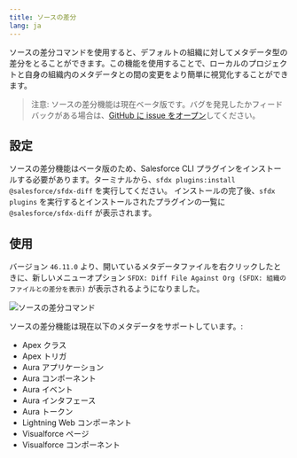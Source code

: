 ```yaml
---
title: ソースの差分
lang: ja
---
```


ソースの差分コマンドを使用すると、デフォルトの組織に対してメタデータ型の差分をとることができます。この機能を使用することで、ローカルのプロジェクトと自身の組織内のメタデータとの間の変更をより簡単に視覚化することができます。

> 注意: ソースの差分機能は現在ベータ版です。バグを発見したかフィードバックがある場合は、[GitHub に issue をオープン](./ja/bugs-and-feedback)してください。

## 設定

ソースの差分機能はベータ版のため、Salesforce CLI プラグインをインストールする必要があります。ターミナルから、`sfdx plugins:install @salesforce/sfdx-diff` を実行してください。
インストールの完了後、`sfdx plugins` を実行するとインストールされたプラグインの一覧に `@salesforce/sfdx-diff` が表示されます。

## 使用

バージョン `46.11.0` より、開いているメタデータファイルを右クリックしたときに、新しいメニューオプション `SFDX: Diff File Against Org (SFDX: 組織のファイルとの差分を表示)` が表示されるようになりました。

![ソースの差分コマンド](./images/source_diff.png)

ソースの差分機能は現在以下のメタデータをサポートしています。:

- Apex クラス
- Apex トリガ
- Aura アプリケーション
- Aura コンポーネント
- Aura イベント
- Aura インタフェース
- Aura トークン
- Lightning Web コンポーネント
- Visualforce ページ
- Visualforce コンポーネント

